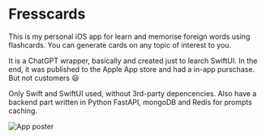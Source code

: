 # Fresscards

This is my personal iOS app for learn and memorise foreign words using flashcards.
You can generate cards on any topic of interest to you.

It is a ChatGPT wrapper, basically and created just to learch SwiftUI. In the end, it was published to the Apple App store and had a in-app purschase. But not customers 😃 

Only Swift and SwiftUI used, without 3rd-party depencencies.
Also have a backend part written in Python FastAPI, mongoDB and Redis for prompts caching.

![App poster](https://media.ress.ws/fresscards_3screens_stack.png)